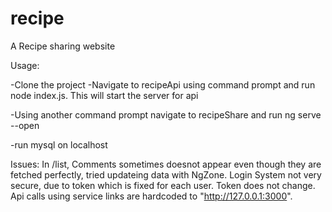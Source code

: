 # recipe
A Recipe sharing website

Usage:

-Clone the project
-Navigate to recipeApi using command prompt and run node index.js. This will start the server for api

-Using another command prompt navigate to recipeShare and run ng serve --open

-run mysql on localhost


Issues:
In /list, Comments sometimes doesnot appear even though they are fetched perfectly, tried updateing data with NgZone.
Login System not very secure, due to token which is fixed for each user. Token does not change.
Api calls using service links are hardcoded to "http://127.0.0.1:3000".
